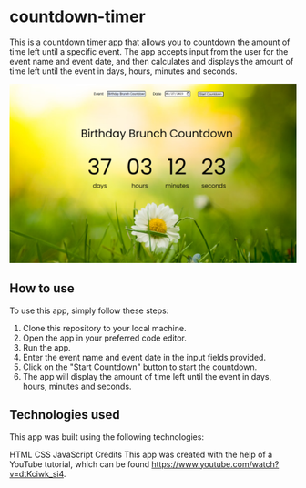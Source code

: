 # countdown-timer
This is a countdown timer app that allows you to countdown the amount of time left until a specific event. The app accepts input from the user for the event name and event date, and then calculates and displays the amount of time left until the event in days, hours, minutes and seconds.

![Countdown-timer screenshot](./images/countdown-timer.png)

## How to use
To use this app, simply follow these steps:

1. Clone this repository to your local machine.
2. Open the app in your preferred code editor.
3. Run the app.
4. Enter the event name and event date in the input fields provided.
5. Click on the "Start Countdown" button to start the countdown.
6. The app will display the amount of time left until the event in days, hours, minutes and seconds.

## Technologies used
This app was built using the following technologies:

HTML
CSS
JavaScript
Credits
This app was created with the help of a YouTube tutorial, which can be found https://www.youtube.com/watch?v=dtKciwk_si4.
